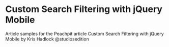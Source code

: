 Custom Search Filtering with jQuery Mobile
===================================

Article samples for the Peachpit article Custom Search Filtering with jQuery Mobile by Kris Hadlock @studiosedition